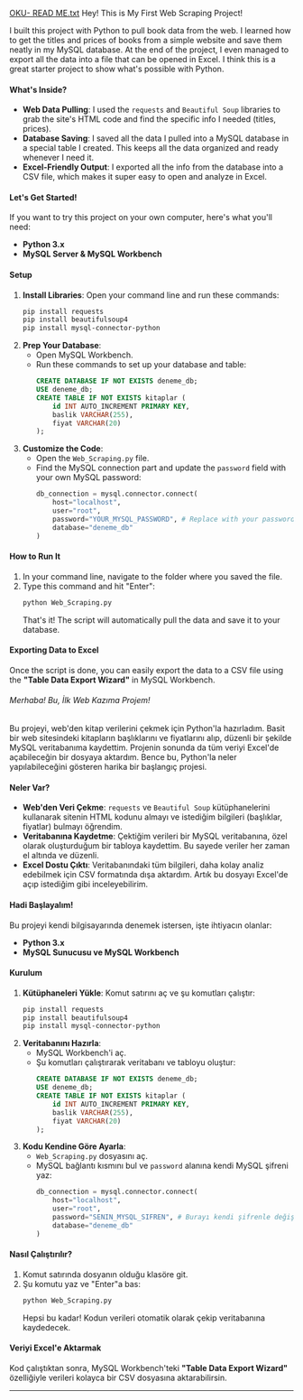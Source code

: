 [OKU- READ ME.txt](https://github.com/user-attachments/files/22129074/OKU-.READ.ME.txt)
Hey! This is My First Web Scraping Project!

I built this project with Python to pull book data from the web. I learned how to get the titles and prices of books from a simple website and save them neatly in my MySQL database. At the end of the project, I even managed to export all the data into a file that can be opened in Excel. I think this is a great starter project to show what's possible with Python.

#### **What's Inside?**

-   **Web Data Pulling**: I used the `requests` and `Beautiful Soup` libraries to grab the site's HTML code and find the specific info I needed (titles, prices).
-   **Database Saving**: I saved all the data I pulled into a MySQL database in a special table I created. This keeps all the data organized and ready whenever I need it.
-   **Excel-Friendly Output**: I exported all the info from the database into a CSV file, which makes it super easy to open and analyze in Excel.

#### **Let's Get Started!**

If you want to try this project on your own computer, here's what you'll need:

-   **Python 3.x**
-   **MySQL Server & MySQL Workbench**

#### **Setup**

1.  **Install Libraries**: Open your command line and run these commands:
    ```bash
    pip install requests
    pip install beautifulsoup4
    pip install mysql-connector-python
    ```
2.  **Prep Your Database**:
    -   Open MySQL Workbench.
    -   Run these commands to set up your database and table:
        ```sql
        CREATE DATABASE IF NOT EXISTS deneme_db;
        USE deneme_db;
        CREATE TABLE IF NOT EXISTS kitaplar (
            id INT AUTO_INCREMENT PRIMARY KEY,
            baslik VARCHAR(255),
            fiyat VARCHAR(20)
        );
        ```
3.  **Customize the Code**:
    -   Open the `Web_Scraping.py` file.
    -   Find the MySQL connection part and update the `password` field with your own MySQL password:
        ```python
        db_connection = mysql.connector.connect(
            host="localhost",
            user="root",
            password="YOUR_MYSQL_PASSWORD", # Replace with your password
            database="deneme_db"
        )
        ```

#### **How to Run It**

1.  In your command line, navigate to the folder where you saved the file.
2.  Type this command and hit "Enter":
    ```bash
    python Web_Scraping.py
    ```
    That's it! The script will automatically pull the data and save it to your database.

#### **Exporting Data to Excel**

Once the script is done, you can easily export the data to a CSV file using the **"Table Data Export Wizard"** in MySQL Workbench.

###### Merhaba! Bu, İlk Web Kazıma Projem!

Bu projeyi, web'den kitap verilerini çekmek için Python'la hazırladım. Basit bir web sitesindeki kitapların başlıklarını ve fiyatlarını alıp, düzenli bir şekilde MySQL veritabanıma kaydettim. Projenin sonunda da tüm veriyi Excel'de açabileceğin bir dosyaya aktardım. Bence bu, Python'la neler yapılabileceğini gösteren harika bir başlangıç projesi.

#### **Neler Var?**

-   **Web'den Veri Çekme**: `requests` ve `Beautiful Soup` kütüphanelerini kullanarak sitenin HTML kodunu almayı ve istediğim bilgileri (başlıklar, fiyatlar) bulmayı öğrendim.
-   **Veritabanına Kaydetme**: Çektiğim verileri bir MySQL veritabanına, özel olarak oluşturduğum bir tabloya kaydettim. Bu sayede veriler her zaman el altında ve düzenli.
-   **Excel Dostu Çıktı**: Veritabanındaki tüm bilgileri, daha kolay analiz edebilmek için CSV formatında dışa aktardım. Artık bu dosyayı Excel'de açıp istediğim gibi inceleyebilirim.

#### **Hadi Başlayalım!**

Bu projeyi kendi bilgisayarında denemek istersen, işte ihtiyacın olanlar:

-   **Python 3.x**
-   **MySQL Sunucusu ve MySQL Workbench**

#### **Kurulum**

1.  **Kütüphaneleri Yükle**: Komut satırını aç ve şu komutları çalıştır:
    ```bash
    pip install requests
    pip install beautifulsoup4
    pip install mysql-connector-python
    ```
2.  **Veritabanını Hazırla**:
    -   MySQL Workbench'i aç.
    -   Şu komutları çalıştırarak veritabanı ve tabloyu oluştur:
        ```sql
        CREATE DATABASE IF NOT EXISTS deneme_db;
        USE deneme_db;
        CREATE TABLE IF NOT EXISTS kitaplar (
            id INT AUTO_INCREMENT PRIMARY KEY,
            baslik VARCHAR(255),
            fiyat VARCHAR(20)
        );
        ```
3.  **Kodu Kendine Göre Ayarla**:
    -   `Web_Scraping.py` dosyasını aç.
    -   MySQL bağlantı kısmını bul ve `password` alanına kendi MySQL şifreni yaz:
        ```python
        db_connection = mysql.connector.connect(
            host="localhost",
            user="root",
            password="SENIN_MYSQL_SIFREN", # Burayı kendi şifrenle değiştir
            database="deneme_db"
        )
        ```

#### **Nasıl Çalıştırılır?**

1.  Komut satırında dosyanın olduğu klasöre git.
2.  Şu komutu yaz ve "Enter"a bas:
    ```bash
    python Web_Scraping.py
    ```
    Hepsi bu kadar! Kodun verileri otomatik olarak çekip veritabanına kaydedecek.

#### **Veriyi Excel'e Aktarmak**

Kod çalıştıktan sonra, MySQL Workbench'teki **"Table Data Export Wizard"** özelliğiyle verileri kolayca bir CSV dosyasına aktarabilirsin.

---
